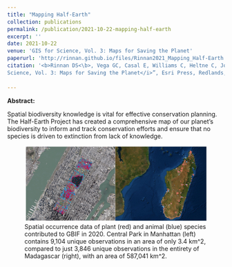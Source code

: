 ```yaml
---
title: "Mapping Half-Earth"
collection: publications
permalink: /publication/2021-10-22-mapping-half-earth
excerpt: ''
date: 2021-10-22
venue: 'GIS for Science, Vol. 3: Maps for Saving the Planet'
paperurl: 'http://rinnan.github.io/files/Rinnan2021_Mapping_Half-Earth.pdf'
citation: '<b>Rinnan DS<\b>, Vega GC, Casal E, Williams C, Heltne C, Johnson J. Mapping Half-Earth. In “<i>GIS for 
Science, Vol. 3: Maps for Saving the Planet</i>”, Esri Press, Redlands, CA.'

---
```


<b>Abstract:</b>

Spatial biodiversity knowledge is vital for effective conservation planning. The Half-Earth Project has created a comprehensive map of our planet’s biodiversity to inform and track conservation efforts and ensure that no species is driven to extinction from lack of knowledge.

<figure>
  <img src="/images/mapping-half-earth.png" alt="Geographic disparities in species occurrence data.">
  <figcaption>Spatial occurrence data of plant (red) and animal (blue) species contributed to GBIF in 2020. Central Park in Manhattan (left) contains 9,104 unique observations in an area of only 3.4 km^2, compared to just 3,846 unique observations in the entirety of Madagascar (right), with an area of 587,041 km^2.</figcaption>
</figure>
